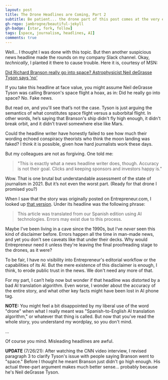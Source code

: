 ```yaml
---
layout: post
title: The Drone Headlines are Coming, Part 2
subtitle: Be patient... the drone part of this post comes at the very end
gh-repo: jambrogne/beautiful-jekyll
gh-badge: [star, fork, follow]
tags: [space, journalism, headlines, AI]
comments: true
---
```


Well... I thought I was done with this topic. But then another suspicious news headline made the rounds on my company Slack channel. Okay, *technically*, I planted it there to cause trouble. Here it is, courtesy of MSN:

[Did Richard Branson really go into space? Astrophysicist Neil deGrasse Tyson says 'no'](https://www.msn.com/en-us/news/technology/did-richard-branson-really-go-into-space-astrophysicist-neil-degrasse-tyson-says-no/ar-AAM9p3C?ocid=BingNewsSearch)

If you take this headline at face value, you might assume Neil deGrasse Tyson was calling Branson's space flight a hoax, as in: Did he really go into space? No. Fake news.

But read on, and you'll see that’s not the case. Tyson is just arguing the semantics of what constitutes space flight versus a suborbital flight. In other words, he’s saying that Branson's ship didn't fly high enough, it didn't break orbit, and it didn't travel somewhere else like Mars.

Could the headline writer have honestly failed to see how much their wording echoed conspiracy theorists who think the moon landing was faked? I think it is possible, given how hard journalists work these days.

 But my colleagues are not as forgiving. One told me:

> "This is exactly what a news headline writer does, though. Accuracy is not their goal. Clicks and keeping sponsors and investors happy is."

Wow. That is one brutal but understandable assessment of the state of journalism in 2021. But it’s not even the worst part. (Ready for that drone I promised you?)

When I saw that the story was originally posted on Entrepreneur.com, I looked up [that version](https://www.entrepreneur.com/article/377212). Under its headline was the following phrase:

> This article was translated from our Spanish edition using AI technologies. Errors may exist due to this process.

Maybe I've been living in a cave since the 1990s, but I‘ve *never* seen this kind of disclaimer before. Errors happen all the time in man-made news, and yet you don't see caveats like that under their decks. Why would Entrepreneur need it unless they're leaving the final proofreading stage to the drones, as it were?

To be fair, I have no visibility into Entrepreneur's editorial workflow or the capabilities of its AI. But the mere existence of this disclaimer is enough, I think, to erode public trust in the news. We don't need any more of that.

For my part, I can’t help now but wonder if that headline was distorted by a bad AI translation algorithm. Even worse, I wonder about the accuracy of the entire story, and what other key facts might have been lost in AI phone tag. 

**NOTE:** You might feel a bit disappointed by my liberal use of the word "drone" when what I really meant was "Spanish-to-English AI translation algorithm," or whatever that thing is called. But now that you've read the whole story, you understand my wordplay, so you don't mind.

...

Of course you mind. Misleading headlines are awful.

**UPDATE** (7/26/21):  After watching the CNN video interview, I revised paragraph 3 to clarify Tyson's issue with people saying Branson went to "space." Before I thought he meant Branson just didn't go high enough. His actual three-part argument makes much better sense... probably because he's Neil deGrasse Tyson.

